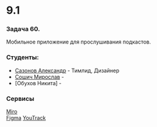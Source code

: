 # 9.1

### Задача 60.
Мобильное приложение для прослушивания подкастов.

### Студенты:
- [Сазонов Александр](https://github.com/SazonovAlexander) - Тимлид, Дизайнер
- [Сошич Мирослав](https://github.com/FunnyMogila) -
- [Обухов Никита] - 

### Сервисы
  [Miro](https://miro.com/app/board/uXjVNsiiTFw=/)\
  [Figma](https://www.figma.com/file/93EuQVMZvMCWzxlbTRSZsp/9.1?type=design&node-id=0%3A1&mode=design&t=jRcHcgefcyVJFD4s-1)
  [YouTrack](https://alexandersazonov.youtrack.cloud/agiles/159-2/current)
